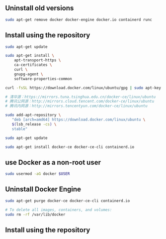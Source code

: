 
## Uninstall old versions

```bash
sudo apt-get remove docker docker-engine docker.io containerd runc
```

## Install using the repository

```bash
sudo apt-get update

sudo apt-get install \
    apt-transport-https \
    ca-certificates \
    curl \
    gnupg-agent \
    software-properties-common

curl -fsSL https://download.docker.com/linux/ubuntu/gpg | sudo apt-key add -

# 清华源：https://mirrors.tuna.tsinghua.edu.cn/docker-ce/linux/ubuntu
# 腾讯公网源：http://mirrors.cloud.tencent.com/docker-ce/linux/ubuntu
# 腾讯内网源：http://mirrors.tencentyun.com/docker-ce/linux/ubuntu

sudo add-apt-repository \
   "deb [arch=amd64] https://download.docker.com/linux/ubuntu \
   $(lsb_release -cs) \
   stable"

sudo apt-get update

sudo apt-get install docker-ce docker-ce-cli containerd.io
```

## use Docker as a non-root user

```bash
sudo usermod -aG docker $USER
```

## Uninstall Docker Engine

```bash
sudo apt-get purge docker-ce docker-ce-cli containerd.io

# To delete all images, containers, and volumes:
sudo rm -rf /var/lib/docker
```

## Install using the repository

```bash

```